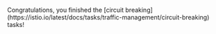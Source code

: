 <br>
Congratulations, you finished the [circuit breaking](https://istio.io/latest/docs/tasks/traffic-management/circuit-breaking) tasks!

